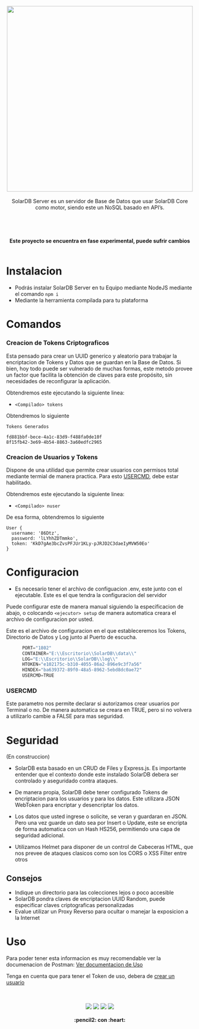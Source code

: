



<p align="center">
  <img width="500" src="https://github.com/gusgeek/SolarDB-Server/blob/main/logo.svg">
  <br>
  <br>
SolarDB Server es un servidor de Base de Datos que usar SolarDB Core como motor, siendo este un NoSQL basado en API’s.  <br/>
</p>

#


<p align="center">
  <br><br>
  <strong>
    Este proyecto se encuentra en fase experimental, puede sufrir cambios
  </strong>
  <br><br>
</p>


# Instalacion

- Podrás instalar SolarDB Server en tu Equipo mediante NodeJS mediante el comando `npm i`
- Mediante la herramienta compilada para tu plataforma

# Comandos

### Creacion de Tokens Criptograficos
Esta pensado para crear un UUID generico y aleatorio para trabajar la encriptacion de Tokens y Datos que se guardan en la Base de Datos.
Si bien, hoy todo puede ser vulnerado de muchas formas, este metodo provee un factor que facilita la obtención de claves para este propósito, sin necesidades de reconfigurar la aplicación.

Obtendremos este ejecutando la siguiente linea:
- `<Compilado> tokens`
  
Obtendremos lo siguiente
  
```
Tokens Generados 

fd881bbf-bece-4a1c-83d9-f488fa0de10f
8f15fb42-3e69-4b54-8863-3a60edfc2965
```

### Creacion de Usuarios y Tokens
Dispone de una utilidad que permite crear usuarios con permisos total mediante termial de manera practica. Para esto [USERCMD](https://github.com/gusgeek/SolarDB-Server#usercmd), debe estar habilitado.

Obtendremos este ejecutando la siguiente linea:
- `<Compilado> nuser`
  
De esa forma, obtendremos lo siguiente
  
```
User {
  username: '86Dtz',
  password: 'lLYhhZDTmmko',
  token: 'KkD7gAe3bcZvsPFJUr1KLy-pJRJD2C3daeIyMVW50Eo'
}
```

# Configuracion

- Es necesario tener el archivo de configuacion .env, este junto con el ejecutable. Este es el que tendra la configuracion del servidor

Puede configurar este de manera manual siguiendo la especificacion de abajo, o colocando `<ejecutor> setup` de manera automatica creara el archivo de configuracion por usted.

Este es el archivo de configuracion en el que estableceremos los Tokens, Directorio de Datos y Log junto al Puerto de escucha. 


```js
      PORT="1802"
      CONTAINER="E:\\Escritorio\\SolarDB\\data\\"
      LOG="E:\\Escritorio\\SolarDB\\log\\"
      HTOKEN="e102175c-b310-4055-86a2-896e9c3f7a56"
      HINDEX="ba639372-89f0-48a5-8962-5ebd8dc0ae72"
      USERCMD=TRUE
```

### USERCMD
Este parametro nos permite declarar si autorizamos crear usuarios por Terminal o no. De manera automatica se creara en TRUE, pero si no volvera a utilizarlo cambie a FALSE para mas seguridad.

# Seguridad
(En construccion)

- SolarDB esta basado en un CRUD de Files y Express.js. Es importante entender que el contexto donde este instalado SolarDB debera ser controlado y aseguridado contra ataques. 

- De manera propia, SolarDB debe tener configurado Tokens de encriptacion para los usuarios y para los datos. Este utilizara JSON WebToken para encriptar y desencriptar los datos.

- Los datos que usted ingrese o solicite, se veran y guardaran en JSON. Pero una vez guarde un dato sea por Insert o Update, este se encripta de forma automatica con un Hash HS256, permitiendo una capa de seguridad adicional.

- Utilizamos Helmet para disponer de un control de Cabeceras HTML, que nos prevee de ataques clasicos como son los CORS o XSS Filter entre otros

## Consejos
- Indique un directorio para las colecciones lejos o poco accesible 
- SolarDB pondra claves de encriptacion UUID Random, puede especificar claves criptograficas personalizadas
- Evalue utilizar un Proxy Reverso para ocultar o manejar la exposicion a la Internet

# Uso
Para poder tener esta informacion es muy recomendable ver la documenacion de Postman: <a href="https://documenter.getpostman.com/view/10874443/TzseK74L">Ver documentacion de Uso</a>

Tenga en cuenta que para tener el Token de uso, debera de [crear un usuario](https://github.com/gusgeek/SolarDB-Server#creacion-de-usuarios-y-tokens)

<p align="center">
  <br>
  <bR>
    <img src="https://img.shields.io/github/downloads/gusgeek/SolarDB-Server/total">  
    <img src="https://img.shields.io/github/v/release/gusgeek/SolarDB-Server">  
    <img src="https://img.shields.io/github/release-date/gusgeek/SolarDB-Server">  
    <img src="https://img.shields.io/github/languages/code-size/gusgeek/SolarDB-Server">
  <br><br>
  <strong>:pencil2: con :heart:</strong>
</p>
